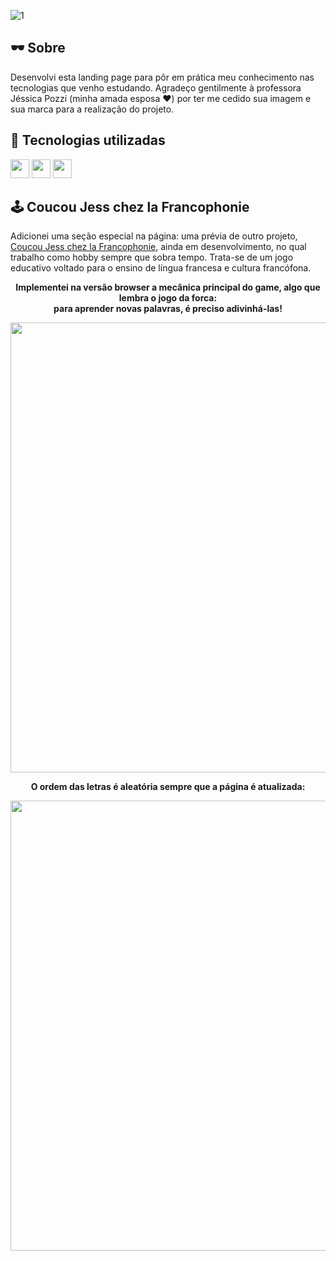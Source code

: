 ![1](https://user-images.githubusercontent.com/74621925/157336825-c6fdc0fa-ea14-4fdb-b964-7aa5bfccfaf4.png)

## 🕶 Sobre

Desenvolvi esta landing page para pôr em prática meu conhecimento nas tecnologias que venho estudando. Agradeço gentilmente à professora Jéssica Pozzi (minha amada esposa ❤) por ter me cedido sua imagem e sua marca para a realização do projeto.


## 🧱 Tecnologias utilizadas
<p>
   <img height="30" src="https://cdn.jsdelivr.net/gh/devicons/devicon/icons/html5/html5-original.svg" />
   <img height="30" src="https://cdn.jsdelivr.net/gh/devicons/devicon/icons/css3/css3-original.svg" />
   <img height="30" src="https://cdn.jsdelivr.net/gh/devicons/devicon/icons/javascript/javascript-original.svg" />
</p>

## 🕹 Coucou Jess chez la Francophonie

Adicionei uma seção especial na página: uma prévia de outro projeto, [Coucou Jess chez la Francophonie](https://github.com/gabrielhamdan/Coucou-Jess-chez-la-Francophonie), ainda em desenvolvimento, no qual trabalho como hobby sempre que sobra tempo.
Trata-se de um jogo educativo voltado para o ensino de língua francesa e cultura francófona.

<div align="center">
<p><b>Implementei na versão browser a mecânica principal do game, algo que lembra o jogo da forca: <br>para aprender novas palavras, é preciso adivinhá-las!</b></p>
<img src="https://user-images.githubusercontent.com/74621925/157339299-7ec0970d-a428-4454-83ec-1e83105e7144.gif" width="720">

<p><b>O ordem das letras é aleatória sempre que a página é atualizada:</b></p>
<img src="https://user-images.githubusercontent.com/74621925/157338548-91cdfce8-618d-42dd-8660-c22a131b4239.gif" width="720">
</div>

